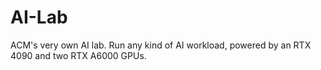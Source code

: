 # AI-Lab
ACM's very own AI lab. Run any kind of AI workload, powered by an RTX 4090 and two RTX A6000 GPUs.
